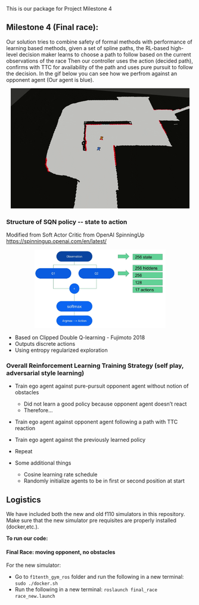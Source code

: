 This is our package for Project Milestone 4

## Milestone 4 (Final race):

Our solution tries to combine safety of formal methods with performance of learning based methods, given a set of spline paths, the RL-based high-level decision maker learns to choose a path to follow based on the current observations of the race
Then our controller uses the action (decided path), confirms with TTC for availability of the path and uses pure pursuit to follow the decision. In the gif below you can see how we perfrom against an opponent agent (Our agent is blue).


<p align="center">
  <img src="videos/rl-ttc.gif">
</p>

### Structure of SQN policy -- state to action

Modified from Soft Actor Critic from OpenAI SpinningUp https://spinningup.openai.com/en/latest/
 <p align="center">
  <img src="videos/rlsqn.jpg" width="70%" height="70%" >
</p>
 
- Based on Clipped Double Q-learning - Fujimoto 2018      
- Outputs discrete actions      
- Using entropy regularized exploration     


### Overall Reinforcement Learning Training Strategy (self play, adversarial style learning)

- Train ego agent against pure-pursuit opponent agent without notion of obstacles
   - Did not learn a good policy because opponent agent doesn’t react
   - Therefore...
- Train ego agent against opponent agent following a path with TTC reaction
- Train ego agent against the previously learned policy
- Repeat

- Some additional things
  - Cosine learning rate schedule
  - Randomly initialize agents to be in first or second position at start 
 
## Logistics

We have included both the new and old f110 simulators in this repository. Make sure that the new simulator pre requisites are properly installed (docker,etc.).

**To run our code:**

#### Final Race: moving opponent, no obstacles

For the new simulator:

  *  Go to `f1tenth_gym_ros` folder and run the following in a new terminal: `sudo ./docker.sh`
  *  Run the following in a new terminal: `roslaunch final_race race_new.launch`
